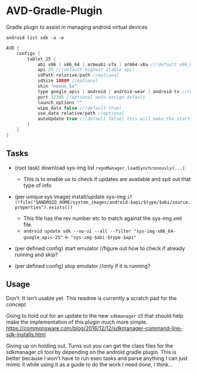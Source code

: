 # AVD-Gradle-Plugin
Gradle plugin to assist in managing android virtual devices

`android list sdk -a -e`

```groovy
AVD {
    configs {
        tablet_25 {
            abi x86 | x86_64 | armeabi-v7a | arm64-v8a //(default x86_64)com.android.sdklib.devices.Abi
            api 25 //(default highest stable api)
            sdPath relative/path //optional
            sdSize 1000M //optional
            skin "nexus_5x"
            type google_apis | android | android-wear | android-tv //(default google_apis)
            port 12345 //optional auto assign default
            launch_options ""
            wipe_data false //(default true)
            use_data relative/path //optional
            autoUpdate true //(default false) this will make the start task depend on the install task
        }
    }
}
```

## Tasks
 - (root task) download sys-img list `repoManager.loadSynchronously(...)`
    - This is to enable us to check if updates are available and spit out that type of info
 
 - (per unique sys image) install/update sys-img `if (!file("$ANDROID_HOME/system_images/android-$api/$type/$abi/source.properties").exists())` 
    - This file has the rev number etc to match against the sys-img.xml file.
    - `android update sdk --no-ui --all --filter "sys-img-x86_64-google_apis-25"` <- `"sys-img-$abi-$type-$api"`
 
 - (per defined config) start emulator //figure out how to check if already running and skip?
 
 - (per defined config) stop emulator //only if it is running?   
 
 ## Usage
 Don't. It isn't usable yet. This readme is currently a scratch pad for the concept
 
 Going to hold out for an update to the new `sdkmanager` cli that should help make the implementation of this plugin much more simple.
 https://commonsware.com/blog/2016/12/12/sdkmanager-command-line-sdk-installs.html
 
 Giving up on holding out. Turns out you can get the class files for the sdkmanager cli tool by depending on the android gradle plugin. 
 This is better because I won't have to run exec tasks and parse anything I can just mimic it while using it as a guide to do the work I need done, I think...
